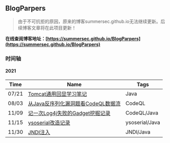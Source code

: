 ## BlogParpers

> 由于不可抗拒的原因，原来的博客summersec.github.io无法继续更新。后续博客文章将在此项目更新！

**在线查阅博客地址：[https://summersec.github.io/BlogParpers](https://summersec.github.io/BlogParpers)**



### 时间轴





#### 2021



| Time  | Name                                                         | Tags           |
| ----- | ------------------------------------------------------------ | -------------- |
| 07/21 | [Tomcat通用回显学习笔记](./2021/Tomcat通用回显学习笔记.md)   | Java           |
| 08/03 | [从Java反序列化漏洞题看CodeQL数据流](./2021/从Java反序列化漏洞题看CodeQL数据流.md) | CodeQL         |
| 11/09 | [记一次Log4j失败的Gadget挖掘记录](./2021/记一次Log4j失败的Gadget挖掘记录.md) | CodeQL/Java    |
| 11/15 | [ysoserial改造记录](./2021/ysoserial改造记录.md)             | ysoserial/Java |
| 11/30 | [JNDI注入](./2021/JNDI注入.md)                               | JNDI/Java      |




